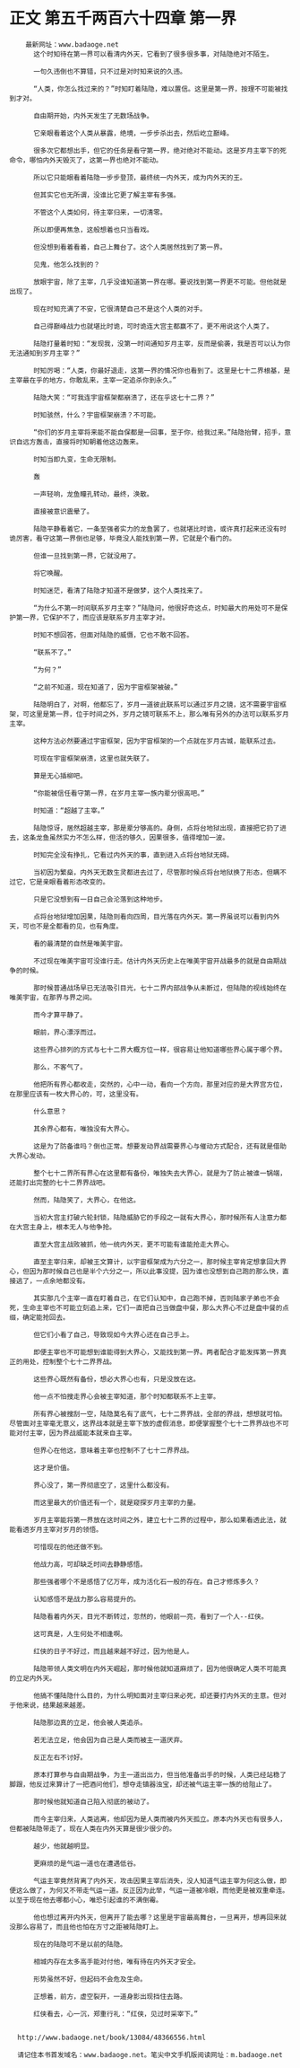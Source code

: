 # 正文 第五千两百六十四章 第一界
        最新网址：www.badaoge.net
          这个时知待在第一界可以看清内外天，它看到了很多很多事，对陆隐绝对不陌生。
      
          一句久违倒也不算错，只不过是对时知来说的久违。
      
          “人类，你怎么找过来的？”时知盯着陆隐，难以置信。这里是第一界，按理不可能被找到才对。
      
          自由期开始，内外天发生了无数场战争。
      
          它亲眼看着这个人类从暴露，绝境，一步步杀出去，然后屹立巅峰。
      
          很多次它都想出手，但它的任务是看守第一界，绝对绝对不能动。这是岁月主宰下的死命令，哪怕内外天毁灭了，这第一界也绝对不能动。
      
          所以它只能眼看着陆隐一步步登顶，最终统一内外天，成为内外天的王。
      
          但其实它也无所谓，没谁比它更了解主宰有多强。
      
          不管这个人类如何，待主宰归来，一切清零。
      
          所以即便再焦急，这般想着也只当看戏。
      
          但没想到看着看着，自己上舞台了。这个人类居然找到了第一界。
      
          见鬼，他怎么找到的？
      
          放眼宇宙，除了主宰，几乎没谁知道第一界在哪。要说找到第一界更不可能。但他就是出现了。
      
          现在时知充满了不安，它很清楚自己不是这个人类的对手。
      
          自己得巅峰战力也就堪比时诡，可时诡连大宫主都赢不了，更不用说这个人类了。
      
          陆隐打量着时知：“发现我，没第一时间通知岁月主宰，反而是偷袭，我是否可以认为你无法通知到岁月主宰？”
      
          时知厉喝：“人类，你最好退走，这第一界的情况你也看到了。这里是七十二界根基，是主宰最在乎的地方，你敢乱来，主宰一定追杀你到永久。”
      
          陆隐大笑：“可我连宇宙框架都崩溃了，还在乎这七十二界？”
      
          时知骇然，什么？宇宙框架崩溃？不可能。
      
          “你们的岁月主宰将来能不能自保都是一回事，至于你，给我过来。”陆隐抬臂，招手，意识自远方轰击，直接将时知朝着他这边轰来。
      
          时知当即九变，生命无限制。
      
          轰
      
          一声轻响，龙鱼瞳孔转动，最终，涣散。
      
          直接被意识震晕了。
      
          陆隐平静看着它，一条至强者实力的龙鱼罢了，也就堪比时诡，或许真打起来还没有时诡厉害，看守这第一界倒也足够，毕竟没人能找到第一界，它就是个看门的。
      
          但谁一旦找到第一界，它就没用了。
      
          将它唤醒。
      
          时知迷茫，看清了陆隐才知道不是做梦，这个人类找来了。
      
          “为什么不第一时间联系岁月主宰？”陆隐问，他很好奇这点，时知最大的用处可不是保护第一界，它保护不了，而应该是联系岁月主宰才对。
      
          时知不想回答，但面对陆隐的威慑，它也不敢不回答。
      
          “联系不了。”
      
          “为何？”
      
          “之前不知道，现在知道了，因为宇宙框架被破。”
      
          陆隐明白了，对啊，他都忘了，岁月一道彼此联系可以通过岁月之镜，这不需要宇宙框架，可这里是第一界，位于时间之外，岁月之镜可联系不上，那么唯有另外的办法可以联系岁月主宰。
      
          这种方法必然要通过宇宙框架，因为宇宙框架的一个点就在岁月古城，能联系过去。
      
          可现在宇宙框架崩溃，这里也就失联了。
      
          算是无心插柳吧。
      
          “你能被信任看守第一界，在岁月主宰一族内辈分很高吧。”
      
          时知道：“超越了主宰。”
      
          陆隐惊讶，居然超越主宰，那是辈分够高的。身侧，点将台地狱出现，直接把它扔了进去，这条龙鱼虽然实力不怎么样，但活的够久，因果很多，值得增加一波。
      
          时知完全没有挣扎，它看过内外天的事，直到进入点将台地狱无碍。
      
          当初因为繁燊，内外天无数生灵都进去过了，尽管那时候点将台地狱换了形态，但瞒不过它，它是亲眼看着形态改变的。
      
          只是它没想到有一日自己会沦落到这种地步。
      
          点将台地狱增加因果，陆隐则看向四周，目光落在内外天。第一界虽说可以看到内外天，可也不是全都看的见，也有角度。
      
          看的最清楚的自然是唯美宇宙。
      
          不过现在唯美宇宙可没谁行走。估计内外天历史上在唯美宇宙开战最多的就是自由期战争的时候。
      
          那时候普通战场早已无法吸引目光，七十二界内部战争从未断过，但陆隐的视线始终在唯美宇宙，在那界与界之间。
      
          而今才算平静了。
      
          眼前，界心漂浮而过。
      
          这些界心排列的方式与七十二界大概方位一样，很容易让他知道哪些界心属于哪个界。
      
          那么，不客气了。
      
          他把所有界心都收走，突然的，心中一动，看向一个方向，那里对应的是大界宫方位，在那里应该有一枚大界心的，可，这里没有。
      
          什么意思？
      
          其余界心都有，唯独没有大界心。
      
          这是为了防备谁吗？倒也正常。想要发动界战需要界心与催动方式配合，还有就是借助大界心发动。
      
          整个七十二界所有界心在这里都有备份，唯独失去大界心，就是为了防止被谁一锅端，还能打出完整的七十二界界战吧。
      
          然而，陆隐笑了，大界心，在他这。
      
          当初大宫主打破六轮封锁，陆隐威胁它的手段之一就有大界心，那时候所有人注意力都在大宫主身上，根本无人与他争抢。
      
          直至大宫主战败被抓，他一统内外天，更不可能有谁能抢走大界心。
      
          直至主宰归来，却被王文算计，以宇宙框架成为六分之一，那时候主宰肯定想拿回大界心，但因为那时候自己也是半个六分之一，所以此事没提，因为谁也没想到自己跑的那么快，直接逃了，一点余地都没有。
      
          其实那几个主宰一直在盯着自己，在它们认知中，自己跑不掉，否则陆家子弟也不会死，生命主宰也不可能立刻追上来，它们一直把自己当做盘中餐，那么大界心不过是盘中餐的点缀，确定能抢回去。
      
          但它们小看了自己，导致现如今大界心还在自己手上。
      
          即便主宰也不可能想到谁能得到大界心，又能找到第一界。两者配合才能发挥第一界真正的用处，控制整个七十二界界战。
      
          这些界心既然有备份，想必大界心也有，只是没放在这。
      
          他一点不怕搜走界心会被主宰知道，那个时知都联系不上主宰。
      
          所有界心被搜刮一空，陆隐莫名有了底气，七十二界界战，全部的界战，想想就可怕。尽管面对主宰毫无意义，这界战本就是主宰下放的虚假消息，即便掌握整个七十二界界战也不可能对付主宰，因为界战威能本就来自主宰。
      
          但界心在他这，意味着主宰也控制不了七十二界界战。
      
          这才是价值。
      
          界心没了，第一界彻底空了，这里什么都没有。
      
          而这里最大的价值还有一个，就是窥探岁月主宰的力量。
      
          岁月主宰能将第一界放在这时间之外，建立七十二界的过程中，那么如果看透此法，就能看透岁月主宰对岁月的领悟。
      
          可惜现在的他还做不到。
      
          他战力高，可却缺乏时间去静静感悟。
      
          那些强者哪个不是感悟了亿万年，成为活化石一般的存在。自己才修炼多久？
      
          认知感悟不是战力那么容易提升的。
      
          陆隐看着内外天，目光不断转过，忽然的，他眼前一亮，看到了一个人--红侠。
      
          这可真是，人生何处不相逢啊。
      
          红侠的日子不好过，而且越来越不好过，因为他是人。
      
          陆隐带领人类文明在内外天崛起，那时候他就知道麻烦了，因为他很确定人类不可能真的立足内外天。
      
          他搞不懂陆隐什么目的，为什么明知面对主宰归来必死，却还要打内外天的主意。但对于他来说，结果越来越差。
      
          陆隐那边真的立足，他会被人类追杀。
      
          若无法立足，他会因为自己是人类而被主一道厌弃。
      
          反正左右不讨好。
      
          原本打算参与自由期战争，为主一道出出力，但当他准备出手的时候，人类已经站稳了脚跟，他反过来算计了一把酒问他们，想夺走镇器浊宝，却还被气运主宰一族的给阻止了。
      
          那时候他就知道自己陷入彻底的被动了。
      
          而今主宰归来，人类逃离，他却因为是人类而被内外天孤立。原本内外天也有很多人，但都被陆隐带走了，现在人类在内外天算是很少很少的。
      
          越少，他就越明显。
      
          更麻烦的是气运一道也在遭遇低谷。
      
          气运主宰竟然背离了内外天，攻击因果主宰后消失，没人知道气运主宰为何这么做，即便这么做了，为何又不带走气运一道。反正因为此举，气运一道被冷眼，而他更是被双重牵连。以至于现在他去哪都小心，唯恐引起谁的不满倒霉。
      
          他也想过离开内外天，但离开了能去哪？这里是宇宙最高舞台，一旦离开，想再回来就没那么容易了，而且他也怕在方寸之距被陆隐盯上。
      
          现在的陆隐可不是以前的陆隐。
      
          相城内存在太多高手能对付他，唯有待在内外天才安全。
      
          形势虽然不好，但起码不会危及生命。
      
          正想着，前方，虚空裂开，一道身影出现挡住去路。
      
          红侠看去，心一沉，郑重行礼：“红侠，见过时采宰下。”
      
      
      http://www.badaoge.net/book/13084/48366556.html
      
      请记住本书首发域名：www.badaoge.net。笔尖中文手机版阅读网址：m.badaoge.net